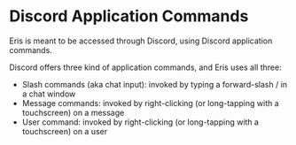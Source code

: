 # Discord Application Commands

Eris is meant to be accessed through Discord, using Discord application commands.

Discord offers three kind of application commands, and Eris uses all three:

* Slash commands (aka chat input): invoked by typing a forward-slash / in a chat window
* Message commands: invoked by right-clicking (or long-tapping with a touchscreen) on a message
* User command: invoked by right-clicking (or long-tapping with a touchscreen) on a user